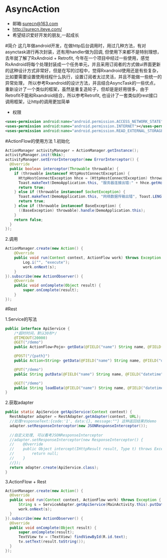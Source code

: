 # AsyncAction
* 邮箱:surecn@163.com
* http://surecn.iteye.com/
* 希望结识爱好开发的朋友,一起成长

#简介
这几年做android开发，在做http后台调用时，用过几种方法，有对asynctask进行再次封装，还有用handler做为回调, 但使用下来都不是特别理想，去年就了解了RxAndroid + Retrofit, 今年在一个项目中经过一些使用，感觉RxAndroid将每个处理封装成一个任务单元，并且采用订阅者的方式做ui界面更新的这种设计方式非常好，但是在写的过程中，觉得Rxandroid使用还是有些复杂，比如要需要设置使用线程什么执行，设置订阅者太过灵活，并且不能做一些统一的异常处理， 所以参考Rxandroid的设计方法，并且结合AsyncTask的一些优点，重新设计了一个类似的框架，虽然是重复造轮子，但却是是好用很多，由于Retrofit不能和Rxandroid结合，所以参考Retrofit, 也设计了一套类似的rest接口调用框架，让http的调用更加简单

* 权限
```xml
<uses-permission android:name="android.permission.ACCESS_NETWORK_STATE"></uses-permission>
<uses-permission android:name="android.permission.INTERNET"></uses-permission>
<uses-permission android:name="android.permission.READ_EXTERNAL_STORAGE"></uses-permission>
```

#ActionFlow的使用方法
1.初始化
```java
ActionManager activityManager = ActionManager.getInstance();
activityManager.init(this);
activityManager.setErrorInterceptor(new ErrorInterceptor() {
  @Override
  public boolean interceptor(Throwable throwable) {
    if (throwable instanceof HttpHostConnectException) {
      HttpHostConnectException hhce = (HttpHostConnectException) throwable;
      Toast.makeText(DemoApplication.this, "服务器连接出错:" + hhce.getHost().getHostName(), Toast.LENGTH_LONG).show();
      return true;
    } else if (throwable instanceof SocketException) {
      Toast.makeText(DemoApplication.this, "网络数据传输出错", Toast.LENGTH_LONG).show();
      return true;
    } else if (throwable instanceof BaseException) {
      ((BaseException) throwable).handle(DemoApplication.this);
    }
    return false;
  }
});
```
2.调用
```java
ActionManager.create(new Action() {
    @Override
    public void run(Context context, ActionFlow work) throws Exception {
        Log.i("", "execute");
        work.onNext(s);
    }
}).subscribe(new ActionObserver() {
    @Override
    public void onComplete(Object result) {
        super.onComplete(result);
    }
});
```
#Rest

1.Service的写法
```java
public interface ApiService {
    /*超时时间，默认30秒*/
    @TIMEOUT(20000)
    @GET("/demo")
    public ActionFlow<Pojo> getData(@FIELD("name") String name, @FIELD("datetime") String time);

    @POST("/{path}")
    public Action<String> getData(@FIELD("name") String name, @FIELD("datetime") String time, @PATH("path") String path);

    @PUT("/demo")
    public String putData(@FIELD("name") String name, @FIELD("datetime") String time, @FILE("path") String path);

    @GET("/demo")
    public String loadData(@FIELD("name") String name, @FIELD("datetime") String time, @HEADER("cookie") String path);
}
```

2.获取adapter
```java
public static ApiService getApiService(Context context) {
  RestAdapter adapter = RestAdapter.getAdapter(context, URL);
  //处理responseText:{code:'1', data:{}, message:""} 这种返回结果的demo
  adapter.setResponseInterceptor(new JSONResponseInterceptor());
  
  //自定义处理, 可以看考JSONResponseInterceptor
  //adapter.setResponseInterceptor(new ResponseInterceptor() {
  //    @Override
  //    public Object intercept(IHttpResult result, Type t) throws Exception {
  //        return null;
  //    }
  //});
  return adapter.create(ApiService.class);
}
```
3.ActionFlow + Rest
```java
ActionManager.create(new Action() {
  @Override
  public void run(Context context, ActionFlow work) throws Exception {
      String s = ServiceAdapter.getApiService(MainActivity.this).putData("aaa", "bbb", "/sdcard/text.log");
      work.onNext(s);
  }
}).subscribe(new ActionObserver() {
  @Override
  public void onComplete(Object result) {
      super.onComplete(result);
      TextView tv = (TextView) findViewById(R.id.text);
      tv.setText(result.toString());
  }
});
```
